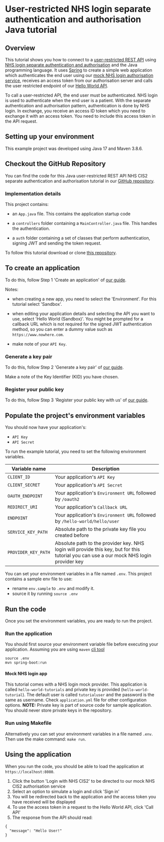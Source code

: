 # User-restricted NHS login separate authentication and authorisation Java tutorial

## Overview

This tutorial shows you how to connect to a [user-restricted REST API](https://digital.nhs.uk/developer/guides-and-documentation/security-and-authorisation#user-restricted-apis) using [NHS login separate authentication and authorisation](https://digital.nhs.uk/developer/guides-and-documentation/security-and-authorisation/user-restricted-restful-apis-nhs-login-separate-authentication-and-authorisation)
and the Java programming language. It uses [Spring](https://spring.io/quickstart) to create a simple web application which authenticates the end user using our [mock NHS login authorisation service](https://digital.nhs.uk/developer/guides-and-documentation/security-and-authorisation/testing-apis-with-our-mock-authorisation-service), receives an access token from our authorisation server and calls the user restricted endpoint of our [Hello World API](https://digital.nhs.uk/developer/api-catalogue/hello-world).

To call a user-restricted API, the end user must be authenticated.
NHS login is used to authenticate when the end user is a patient. With the separate authentication and authorisation pattern, authentication is done by NHS login. In exchange, you receive an access ID token which you need to exchange it with an access token. You need to include this access token in the API request.

## Setting up your environment
This example project was developed using Java 17 and Maven 3.8.6.

## Checkout the GitHub Repository

You can find the code for this Java user-restricted REST API NHS CIS2 separate authentication and authorisation tutorial in
our [GitHub repository](https://github.com/NHSDigital/hello-world-auth-examples/tree/main/user-restricted-separate-auth-tutorials/nhs-login/java).

### Implementation details
This project contains:

- an `App.java` file. This contains the application startup code

- a `controllers` folder containing a `MainController.java` file. This handles the authentication.

- a `auth` folder containing a set of classes that perform authentication, signing JWT and sending the token request.

To follow this tutorial download or clone [this repository](https://github.com/NHSDigital/hello-world-auth-examples/tree/main/user-restricted-separate-auth-tutorials/nhs-login/java).

## To create an application

To do this, follow Step 1 'Create an application'
of [our guide](https://digital.nhs.uk/developer/guides-and-documentation/security-and-authorisation/application-restricted-restful-apis-signed-jwt-authentication#step-1-create-an-application).

Notes:

- when creating a new app, you need to select the 'Environment'. For this tutorial select 'Sandbox'.
- when editing your application details and selecting the API you want to use, select 'Hello World (Sandbox)'. You might
  be prompted for a callback URL which is not required for the signed JWT authentication method, so you can enter a
  dummy value such as `https://www.nowhere.com`.

- make note of your `API Key`.

### Generate a key pair

To do this, follow Step 2 'Generate a key pair'
of [our guide](https://digital.nhs.uk/developer/guides-and-documentation/security-and-authorisation/application-restricted-restful-apis-signed-jwt-authentication#step-2-generate-a-key-pair).

Make a note of the Key Identifier (KID) you have chosen.

### Register your public key

To do this, follow Step 3 'Register your public key with us'
of [our guide](https://digital.nhs.uk/developer/guides-and-documentation/security-and-authorisation/application-restricted-restful-apis-signed-jwt-authentication#step-3-register-your-public-key-with-us).
## Populate the project's environment variables

You should now have your application's:

- `API Key`
- `API Secret`

To run the example tutorial, you need to set the following environment variables.

| Variable name       | Description                                                                                                                             |
|---------------------|-----------------------------------------------------------------------------------------------------------------------------------------|
| `CLIENT_ID`         | Your application's `API Key`                                                                                                            |
| `CLIENT_SECRET`     | Your application's `API Secret`                                                                                                         |
| `OAUTH_ENDPOINT`    | Your application's `Environment URL` followed by `/oauth2`                                                                              |
| `REDIRECT_URI`      | Your application's `Callback URL`                                                                                                       |
| `ENDPOINT`          | Your application's `Environment URL` followed by `/hello-world/hello/user`                                                              |
| `SERVICE_KEY_PATH`  | Absolute path to the private key file you created before                                                                                |
| `PROVIDER_KEY_PATH` | Absolute path to the provider key. NHS login will provide this key, but for this tutorial you can use a our mock NHS login provider key |

You can set your environment variables in a file named `.env`. This project contains a sample env file to use:

- rename `env.sample` to `.env` and modify it.
- source it by running `source .env`

## Run the code

Once you set the environment variables, you are ready to run the project.

### Run the application

You should first source your environment variable file before executing your application. Assuming you are using `maven` [cli tool](https://maven.apache.org/)
```shell
source .env
mvn spring-boot:run
```

#### Mock NHS login app
This tutorial comes with a NHS login mock provider. This application is called `hello-world-tutorials` and private key
is provided (`hello-world-tutorial`). The default user is called `tutorialuser` and the password is the same as username.
Check `application.yml` file for other configuration options.
**NOTE:** Private key is part of source code for sample application. You should never store private keys in the repository.

### Run using Makefile
Alternatively you can set your environment variables in a file named `.env`. Then use the make command: `make run`.

## Using the application
When you run the code, you should be able to load the application at `https://localhost:8080`.
1. Click the button 'Login with NHS CIS2' to be directed to our mock NHS CIS2 authorisation service
2. Select an option to simulate a login and click 'Sign in'
3. You will be redirected back to the application and the access token you have received will be displayed
4. To use the access token in a request to the Hello World API, click 'Call API'
5. The response from the API should read:

```
{
  "message": "Hello User!"
}
```
